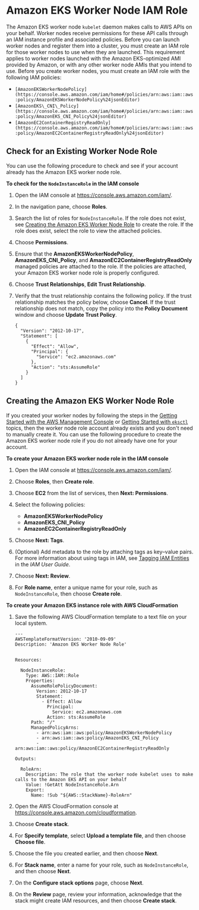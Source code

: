 # Amazon EKS Worker Node IAM Role<a name="worker_node_IAM_role"></a>

The Amazon EKS worker node `kubelet` daemon makes calls to AWS APIs on your behalf\. Worker nodes receive permissions for these API calls through an IAM instance profile and associated policies\. Before you can launch worker nodes and register them into a cluster, you must create an IAM role for those worker nodes to use when they are launched\. This requirement applies to worker nodes launched with the Amazon EKS\-optimized AMI provided by Amazon, or with any other worker node AMIs that you intend to use\. Before you create worker nodes, you must create an IAM role with the following IAM policies:
+ `[AmazonEKSWorkerNodePolicy](https://console.aws.amazon.com/iam/home#/policies/arn:aws:iam::aws:policy/AmazonEKSWorkerNodePolicy%24jsonEditor)`
+ `[AmazonEKS\_CNI\_Policy](https://console.aws.amazon.com/iam/home#/policies/arn:aws:iam::aws:policy/AmazonEKS_CNI_Policy%24jsonEditor)`
+ `[AmazonEC2ContainerRegistryReadOnly](https://console.aws.amazon.com/iam/home#/policies/arn:aws:iam::aws:policy/AmazonEC2ContainerRegistryReadOnly%24jsonEditor)`

## Check for an Existing Worker Node Role<a name="check-worker-node-role"></a>

You can use the following procedure to check and see if your account already has the Amazon EKS worker node role\.<a name="procedure_check_worker_node_role"></a>

**To check for the `NodeInstanceRole` in the IAM console**

1. Open the IAM console at [https://console\.aws\.amazon\.com/iam/](https://console.aws.amazon.com/iam/)\.

1. In the navigation pane, choose **Roles**\. 

1. Search the list of roles for `NodeInstanceRole`\. If the role does not exist, see [Creating the Amazon EKS Worker Node Role](#create-worker-node-role) to create the role\. If the role does exist, select the role to view the attached policies\.

1. Choose **Permissions**\.

1. Ensure that the **AmazonEKSWorkerNodePolicy**, **AmazonEKS\_CNI\_Policy**, and **AmazonEC2ContainerRegistryReadOnly** managed policies are attached to the role\. If the policies are attached, your Amazon EKS worker node role is properly configured\.

1. Choose **Trust Relationships**, **Edit Trust Relationship**\.

1. Verify that the trust relationship contains the following policy\. If the trust relationship matches the policy below, choose **Cancel**\. If the trust relationship does not match, copy the policy into the **Policy Document** window and choose **Update Trust Policy**\.

   ```
   {
     "Version": "2012-10-17",
     "Statement": [
       {
         "Effect": "Allow",
         "Principal": {
           "Service": "ec2.amazonaws.com"
         },
         "Action": "sts:AssumeRole"
       }
     ]
   }
   ```

## Creating the Amazon EKS Worker Node Role<a name="create-worker-node-role"></a>

If you created your worker nodes by following the steps in the [Getting Started with the AWS Management Console](getting-started-console.md) or [Getting Started with `eksctl`](getting-started-eksctl.md) topics, then the worker node role account already exists and you don't need to manually create it\. You can use the following procedure to create the Amazon EKS worker node role if you do not already have one for your account\.

**To create your Amazon EKS worker node role in the IAM console**

1. Open the IAM console at [https://console\.aws\.amazon\.com/iam/](https://console.aws.amazon.com/iam/)\.

1. Choose **Roles**, then **Create role**\.

1. Choose **EC2** from the list of services, then **Next: Permissions**\.

1. Select the following policies:
   + **AmazonEKSWorkerNodePolicy**
   + **AmazonEKS\_CNI\_Policy**
   + **AmazonEC2ContainerRegistryReadOnly**

1. Choose **Next: Tags**\.

1. \(Optional\) Add metadata to the role by attaching tags as key–value pairs\. For more information about using tags in IAM, see [Tagging IAM Entities](https://docs.aws.amazon.com/IAM/latest/UserGuide/id_tags.html) in the *IAM User Guide*\. 

1. Choose **Next: Review**\.

1. For **Role name**, enter a unique name for your role, such as `NodeInstanceRole`, then choose **Create role**\.

**To create your Amazon EKS instance role with AWS CloudFormation**

1. Save the following AWS CloudFormation template to a text file on your local system\.

   ```
   ---
   AWSTemplateFormatVersion: '2010-09-09'
   Description: 'Amazon EKS Worker Node Role'
   
   
   Resources:
   
     NodeInstanceRole:
       Type: AWS::IAM::Role
       Properties:
         AssumeRolePolicyDocument:
           Version: 2012-10-17
           Statement:
             - Effect: Allow
               Principal:
                 Service: ec2.amazonaws.com
               Action: sts:AssumeRole
         Path: "/"
         ManagedPolicyArns:
           - arn:aws:iam::aws:policy/AmazonEKSWorkerNodePolicy
           - arn:aws:iam::aws:policy/AmazonEKS_CNI_Policy
           - arn:aws:iam::aws:policy/AmazonEC2ContainerRegistryReadOnly
   
   Outputs:
   
     RoleArn:
       Description: The role that the worker node kubelet uses to make calls to the Amazon EKS API on your behalf
       Value: !GetAtt NodeInstanceRole.Arn
       Export:
         Name: !Sub "${AWS::StackName}-RoleArn"
   ```

1. Open the AWS CloudFormation console at [https://console\.aws\.amazon\.com/cloudformation](https://console.aws.amazon.com/cloudformation/)\.

1. Choose **Create stack**\.

1. For **Specify template**, select **Upload a template file**, and then choose **Choose file**\.

1. Choose the file you created earlier, and then choose **Next**\.

1. For **Stack name**, enter a name for your role, such as `NodeInstanceRole`, and then choose **Next**\.

1. On the **Configure stack options** page, choose **Next**\.

1. On the **Review** page, review your information, acknowledge that the stack might create IAM resources, and then choose **Create stack**\.